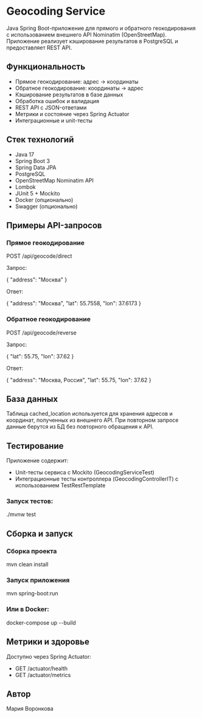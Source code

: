 # Geocoding Service

Java Spring Boot-приложение для прямого и обратного геокодирования с использованием внешнего API Nominatim (OpenStreetMap). 
Приложение реализует кэширование результатов в PostgreSQL и предоставляет REST API.

## Функциональность
- Прямое геокодирование: адрес → координаты
- Обратное геокодирование: координаты → адрес
- Кэширование результатов в базе данных
- Обработка ошибок и валидация
- REST API с JSON-ответами
- Метрики и состояние через Spring Actuator
- Интеграционные и unit-тесты

## Стек технологий
- Java 17
- Spring Boot 3
- Spring Data JPA
- PostgreSQL
- OpenStreetMap Nominatim API
- Lombok
- JUnit 5 + Mockito
- Docker (опционально)
- Swagger (опционально)

## Примеры API-запросов

### Прямое геокодирование
POST /api/geocode/direct

Запрос:

{
  "address": "Москва"
}

Ответ:

{
  "address": "Москва",
  "lat": 55.7558,
  "lon": 37.6173
}

### Обратное геокодирование
POST /api/geocode/reverse

Запрос:

{
  "lat": 55.75,
  "lon": 37.62
}

Ответ:

{
  "address": "Москва, Россия",
  "lat": 55.75,
  "lon": 37.62
}

## База данных
Таблица cached_location используется для хранения адресов и координат, полученных из внешнего API.
При повторном запросе данные берутся из БД без повторного обращения к API.

## Тестирование
Приложение содержит:
- Unit-тесты сервиса с Mockito (GeocodingServiceTest)
- Интеграционные тесты контроллера (GeocodingControllerIT) с использованием TestRestTemplate

### Запуск тестов:

./mvnw test

## Сборка и запуск 

### Сборка проекта
mvn clean install

### Запуск приложения
mvn spring-boot:run

### Или в Docker:
docker-compose up --build

## Метрики и здоровье
Доступно через Spring Actuator:
- GET /actuator/health
- GET /actuator/metrics

## Автор
Мария Воронкова
